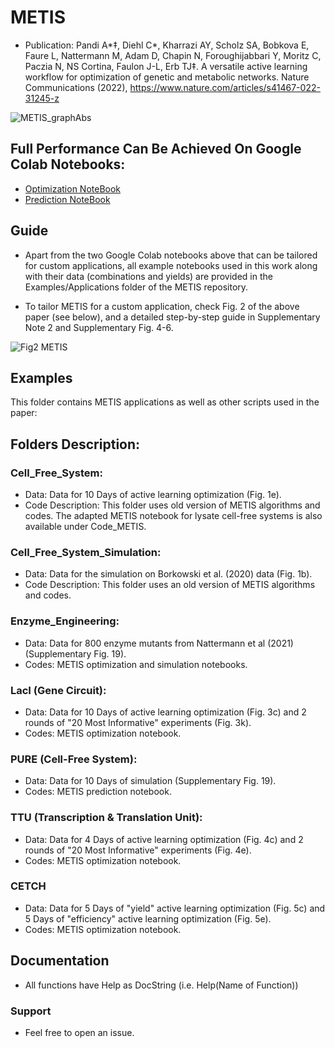 # METIS
* Publication: 
Pandi A*‡, Diehl C*, Kharrazi AY, Scholz SA, Bobkova E, Faure L, Nattermann M, Adam D, Chapin N, Foroughijabbari Y, Moritz C, Paczia N, NS Cortina, Faulon J-L, Erb TJ‡. A versatile active learning workflow for optimization of genetic and metabolic networks. Nature Communications (2022), https://www.nature.com/articles/s41467-022-31245-z


![METIS_graphAbs](https://user-images.githubusercontent.com/55136474/174248711-66d5eccd-db31-4d1b-a444-024d24ca5543.png)




## Full Performance Can Be Achieved On Google Colab Notebooks:
* [Optimization NoteBook](https://colab.research.google.com/github/amirpandi/METIS/blob/main/METIS_Optimization_Notebook.ipynb)
* [Prediction NoteBook](https://colab.research.google.com/github/amirpandi/METIS/blob/main/METIS_Prediction_Notebook.ipynb)



## Guide
* Apart from the two Google Colab notebooks above that can be tailored for custom applications, all example notebooks used in this work along with their data (combinations and yields) are provided in the Examples/Applications folder of the METIS repository. 

* To tailor METIS for a custom application, check Fig. 2 of the above paper (see below), and a detailed step-by-step guide in Supplementary Note 2 and Supplementary Fig. 4-6.



![Fig2  METIS](https://user-images.githubusercontent.com/55136474/173783016-43c756bd-0f14-4a66-b00e-743660e4bdba.png)




## Examples
This folder contains METIS applications as well as other scripts used in the paper:

## Folders Description:
### Cell_Free_System:
* Data: Data for 10 Days of active learning optimization (Fig. 1e).
* Code Description: This folder uses old version of METIS algorithms and codes. The adapted METIS notebook for lysate cell-free systems is also available under Code_METIS.

### Cell_Free_System_Simulation:
* Data: Data for the simulation on Borkowski et al. (2020) data (Fig. 1b).
* Code Description: This folder uses an old version of METIS algorithms and codes.

### Enzyme_Engineering:
* Data: Data for 800 enzyme mutants from Nattermann et al (2021) (Supplementary Fig. 19).
* Codes: METIS optimization and simulation notebooks. 

### LacI (Gene Circuit):
* Data: Data for 10 Days of active learning optimization (Fig. 3c) and 2 rounds of "20 Most Informative" experiments (Fig. 3k).
* Codes: METIS optimization notebook. 

### PURE (Cell-Free System):
* Data: Data for 10 Days of simulation (Supplementary Fig. 19).
* Codes: METIS prediction notebook.

### TTU (Transcription & Translation Unit):
* Data: Data for 4 Days of active learning optimization (Fig. 4c) and 2 rounds of "20 Most Informative" experiments (Fig. 4e).
* Codes: METIS optimization notebook. 

### CETCH
* Data: Data for 5 Days of "yield" active learning optimization (Fig. 5c) and 5 Days of "efficiency" active learning optimization (Fig. 5e).
* Codes: METIS optimization notebook.





## Documentation
* All functions have Help as DocString (i.e. Help(Name of Function))

### Support
* Feel free to open an issue.
